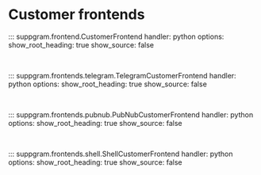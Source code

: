 # Customer frontends

::: suppgram.frontend.CustomerFrontend
    handler: python
    options:
      show_root_heading: true
      show_source: false

<br/>

::: suppgram.frontends.telegram.TelegramCustomerFrontend
    handler: python
    options:
      show_root_heading: true
      show_source: false

<br/>

::: suppgram.frontends.pubnub.PubNubCustomerFrontend
    handler: python
    options:
      show_root_heading: true
      show_source: false

<br/>

::: suppgram.frontends.shell.ShellCustomerFrontend
    handler: python
    options:
      show_root_heading: true
      show_source: false

